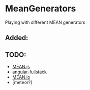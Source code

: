 # MeanGenerators
Playing with different MEAN generators

## Added:


## TODO:
- [MEAN.js](http://meanjs.org/generator.html)
- [angular-fullstack](https://github.com/DaftMonk/generator-angular-fullstack)
- [MEAN.io](http://mean.io/#!/)
- [meteor?]
